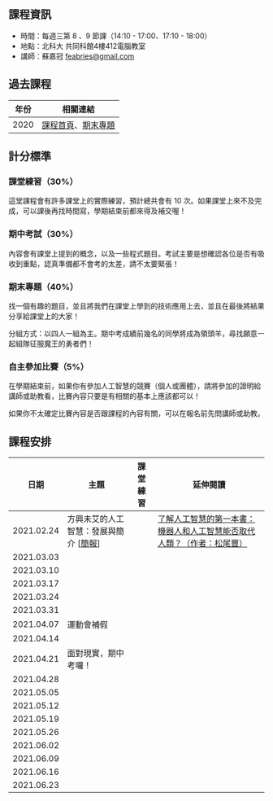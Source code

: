 ## 課程資訊

- 時間：每週三第 8 、9 節課（14:10 - 17:00、17:10 - 18:00）
- 地點：北科大 共同科館4樓412電腦教室
- 講師：蘇嘉冠 feabries@gmail.com

## 過去課程

|年份|相關連結|
|-----|------------|
|2020|[課程首頁](https://sites.google.com/view/2020aintut/)、[期末專題](https://hackmd.io/HbOStYCGR2atnyOyNzmo4w)|

## 計分標準

### 課堂練習（30%）

這堂課程會有許多課堂上的實際練習，預計總共會有 10 次。如果課堂上來不及完成，可以課後再找時間寫，學期結束前都來得及補交喔！

### 期中考試（30%）

內容會有課堂上提到的概念，以及一些程式題目。考試主要是想確認各位是否有吸收到重點，認真準備都不會考的太差，請不太要緊張！

### 期末專題（40%）

找一個有趣的題目，並且將我們在課堂上學到的技術應用上去，並且在最後將結果分享給課堂上的大家！

分組方式：以四人一組為主。期中考成績前幾名的同學將成為領頭羊，尋找願意一起組隊征服魔王的勇者們！

### 自主參加比賽（5%）

在學期結束前，如果你有參加人工智慧的競賽（個人或團體），請將參加的證明給講師或助教看，比賽內容只要是有相關的基本上應該都可以！

如果你不太確定比賽內容是否跟課程的內容有關，可以在報名前先問講師或助教。

## 課程安排

|日期|主題|課堂練習|延伸閱讀|
|-----|------|-----------|------------|
|2021.02.24|方興未艾的人工智慧：發展與簡介 [[簡報](https://docs.google.com/presentation/d/1jH3bPgRATLSZS8s6RDlsd5tapWK9JJT9m0JqOAKEGoU/edit?usp=sharing)]||[了解人工智慧的第一本書：機器人和人工智慧能否取代人類？（作者：松尾豐）](https://www.books.com.tw/products/0010723841)|
|2021.03.03||||
|2021.03.10||||
|2021.03.17||||
|2021.03.24||||
|2021.03.31||||
|2021.04.07|運動會補假|||
|2021.04.14||||
|2021.04.21|面對現實，期中考囉！|||
|2021.04.28||||
|2021.05.05||||
|2021.05.12||||
|2021.05.19||||
|2021.05.26||||
|2021.06.02||||
|2021.06.09||||
|2021.06.16||||
|2021.06.23||||
